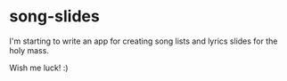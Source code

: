# song-slides

I'm starting to write an app for creating song lists and lyrics slides for the holy mass.

Wish me luck! :)
